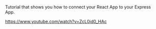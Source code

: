 Tutorial that shows you how to connect your React App to your Express App.

https://www.youtube.com/watch?v=ZcL0id0_HAc